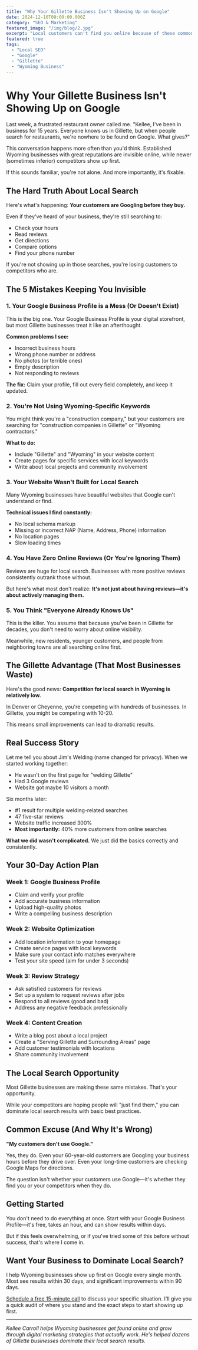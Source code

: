 ```yaml
---
title: "Why Your Gillette Business Isn't Showing Up on Google"
date: 2024-12-10T09:00:00.000Z
category: "SEO & Marketing"
featured_image: "/img/blog/2.jpg"
excerpt: "Local customers can't find you online because of these common mistakes. Learn the specific steps Wyoming businesses need to take to dominate local search results and get found by customers who are ready to buy."
featured: true
tags:
  - "Local SEO"
  - "Google"
  - "Gillette"
  - "Wyoming Business"
---
```


# Why Your Gillette Business Isn't Showing Up on Google

Last week, a frustrated restaurant owner called me. "Kellee, I've been in business for 15 years. Everyone knows us in Gillette, but when people search for restaurants, we're nowhere to be found on Google. What gives?"

This conversation happens more often than you'd think. Established Wyoming businesses with great reputations are invisible online, while newer (sometimes inferior) competitors show up first.

If this sounds familiar, you're not alone. And more importantly, it's fixable.

## The Hard Truth About Local Search

Here's what's happening: **Your customers are Googling before they buy.**

Even if they've heard of your business, they're still searching to:
- Check your hours
- Read reviews
- Get directions
- Compare options
- Find your phone number

If you're not showing up in those searches, you're losing customers to competitors who are.

## The 5 Mistakes Keeping You Invisible

### 1. Your Google Business Profile is a Mess (Or Doesn't Exist)

This is the big one. Your Google Business Profile is your digital storefront, but most Gillette businesses treat it like an afterthought.

**Common problems I see:**
- Incorrect business hours
- Wrong phone number or address
- No photos (or terrible ones)
- Empty description
- Not responding to reviews

**The fix:** Claim your profile, fill out every field completely, and keep it updated.

### 2. You're Not Using Wyoming-Specific Keywords

You might think you're a "construction company," but your customers are searching for "construction companies in Gillette" or "Wyoming contractors."

**What to do:**
- Include "Gillette" and "Wyoming" in your website content
- Create pages for specific services with local keywords
- Write about local projects and community involvement

### 3. Your Website Wasn't Built for Local Search

Many Wyoming businesses have beautiful websites that Google can't understand or find.

**Technical issues I find constantly:**
- No local schema markup
- Missing or incorrect NAP (Name, Address, Phone) information
- No location pages
- Slow loading times

### 4. You Have Zero Online Reviews (Or You're Ignoring Them)

Reviews are huge for local search. Businesses with more positive reviews consistently outrank those without.

But here's what most don't realize: **It's not just about having reviews—it's about actively managing them.**

### 5. You Think "Everyone Already Knows Us"

This is the killer. You assume that because you've been in Gillette for decades, you don't need to worry about online visibility.

Meanwhile, new residents, younger customers, and people from neighboring towns are all searching online first.

## The Gillette Advantage (That Most Businesses Waste)

Here's the good news: **Competition for local search in Wyoming is relatively low.**

In Denver or Cheyenne, you're competing with hundreds of businesses. In Gillette, you might be competing with 10-20.

This means small improvements can lead to dramatic results.

## Real Success Story

Let me tell you about Jim's Welding (name changed for privacy). When we started working together:
- He wasn't on the first page for "welding Gillette"
- Had 3 Google reviews
- Website got maybe 10 visitors a month

Six months later:
- #1 result for multiple welding-related searches
- 47 five-star reviews
- Website traffic increased 300%
- **Most importantly:** 40% more customers from online searches

**What we did wasn't complicated.** We just did the basics correctly and consistently.

## Your 30-Day Action Plan

### Week 1: Google Business Profile
- Claim and verify your profile
- Add accurate business information
- Upload high-quality photos
- Write a compelling business description

### Week 2: Website Optimization
- Add location information to your homepage
- Create service pages with local keywords
- Make sure your contact info matches everywhere
- Test your site speed (aim for under 3 seconds)

### Week 3: Review Strategy
- Ask satisfied customers for reviews
- Set up a system to request reviews after jobs
- Respond to all reviews (good and bad)
- Address any negative feedback professionally

### Week 4: Content Creation
- Write a blog post about a local project
- Create a "Serving Gillette and Surrounding Areas" page
- Add customer testimonials with locations
- Share community involvement

## The Local Search Opportunity

Most Gillette businesses are making these same mistakes. That's your opportunity.

While your competitors are hoping people will "just find them," you can dominate local search results with basic best practices.

## Common Excuse (And Why It's Wrong)

**"My customers don't use Google."**

Yes, they do. Even your 60-year-old customers are Googling your business hours before they drive over. Even your long-time customers are checking Google Maps for directions.

The question isn't whether your customers use Google—it's whether they find you or your competitors when they do.

## Getting Started

You don't need to do everything at once. Start with your Google Business Profile—it's free, takes an hour, and can show results within days.

But if this feels overwhelming, or if you've tried some of this before without success, that's where I come in.

## Want Your Business to Dominate Local Search?

I help Wyoming businesses show up first on Google every single month. Most see results within 30 days, and significant improvements within 90 days.

[Schedule a free 15-minute call](contact.html) to discuss your specific situation. I'll give you a quick audit of where you stand and the exact steps to start showing up first.

---

*Kellee Carroll helps Wyoming businesses get found online and grow through digital marketing strategies that actually work. He's helped dozens of Gillette businesses dominate their local search results.*